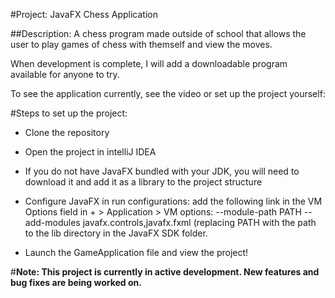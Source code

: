 #Project: JavaFX Chess Application

##Description: A chess program made outside of school that allows the user to play games of chess with themself and view the moves.


When development is complete, I will add a downloadable program available for anyone to try. 

To see the application currently, see the video or set up the project yourself:

#Steps to set up the project:

- Clone the repository
- Open the project in intelliJ IDEA
- If you do not have JavaFX bundled with your JDK, you will need to download it and add it as a library to the project structure
- Configure JavaFX in run configurations: add the following link in the VM Options field in + > Application > VM options: --module-path PATH --add-modules javafx.controls,javafx.fxml (replacing PATH with the path to the lib directory in the JavaFX SDK folder.

- Launch the GameApplication file and view the project!  


#**Note: This project is currently in active development. New features and bug fixes are being worked on.**
